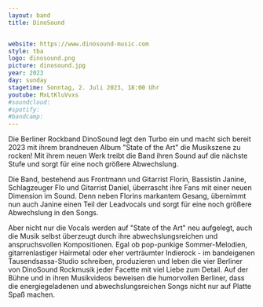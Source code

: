 ```yaml
---
layout: band
title: DinoSound


website: https://www.dinosound-music.com
style: tba
logo: dinosound.png
picture: dinosound.jpg
year: 2023
day: sunday
stagetime: Sonntag, 2. Juli 2023, 18:00 Uhr
youtube: MxLtKluVvxs
#soundcloud:
#spotify:
#bandcamp:
---
```


Die Berliner Rockband DinoSound legt den Turbo ein und macht sich bereit 2023
mit ihrem brandneuen Album "State of the Art" die Musikszene zu rocken! Mit
ihrem neuen Werk treibt die Band ihren Sound auf die nächste Stufe und sorgt
für eine noch größere Abwechslung.

Die Band, bestehend aus Frontmann und Gitarrist Florin, Bassistin Janine,
Schlagzeuger Flo und Gitarrist Daniel, überrascht ihre Fans mit einer neuen
Dimension im Sound. Denn neben Florins markantem Gesang, übernimmt nun auch
Janine einen Teil der Leadvocals und sorgt für eine noch größere Abwechslung in
den Songs.

Aber nicht nur die Vocals werden auf "State of the Art" neu aufgelegt, auch die
Musik selbst überzeugt durch ihre abwechslungsreichen und anspruchsvollen
Kompositionen. Egal ob pop-punkige Sommer-Melodien, gitarrenlastiger Hairmetal
oder eher verträumter Indierock - im bandeigenen Tausendsassa-Studio schreiben,
produzieren und leben die vier Berliner von DinoSound Rockmusik jeder Facette
mit viel Liebe zum Detail. Auf der Bühne und in ihren Musikvideos beweisen die
humorvollen Berliner, dass die energiegeladenen und abwechslungsreichen Songs
nicht nur auf Platte Spaß machen.
